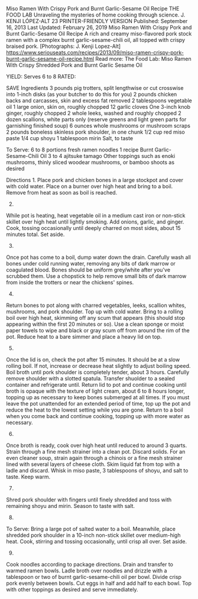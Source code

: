 Miso Ramen With Crispy Pork and Burnt Garlic-Sesame Oil Recipe
THE FOOD LAB Unraveling the mysteries of home cooking through science.
J. KENJI LÓPEZ-ALT
23     PRINTER-FRIENDLY VERSION
Published: September 16, 2013 Last Updated: February 26, 2019
Miso Ramen With Crispy Pork and Burnt Garlic-Sesame Oil Recipe
A rich and creamy miso-flavored pork stock ramen with a complex burnt garlic-sesame-chili oil, all topped with crispy braised pork. [Photographs: J. Kenji Lopez-Alt]
https://www.seriouseats.com/recipes/2013/09/miso-ramen-crispy-pork-burnt-garlic-sesame-oil-recipe.html
Read more: The Food Lab: Miso Ramen With Crispy Shredded Pork and Burnt Garlic Sesame Oil

YIELD:
Serves 6 to 8
RATED:
    
 SAVE
Ingredients
3 pounds pig trotters, split lengthwise or cut crosswise into 1-inch disks (as your butcher to do this for you)
2 pounds chicken backs and carcasses, skin and excess fat removed
2 tablespoons vegetable oil
1 large onion, skin on, roughly chopped
12 garlic cloves
One 3-inch knob ginger, roughly chopped
2 whole leeks, washed and roughly chopped
2 dozen scallions, white parts only (reserve greens and light green parts for garnishing finished soup)
6 ounces whole mushrooms or mushroom scraps
2 pounds boneless skinless pork shoulder, in one chunk
1/2 cup red miso paste
1/4 cup shoyu
1 tablespoon mirin
Salt, to taste
 
To Serve:
6 to 8 portions fresh ramen noodles
1 recipe Burnt Garlic-Sesame-Chili Oil
3 to 4 ajitsuke tamago
Other toppings such as enoki mushrooms, thinly sliced woodear mushrooms, or bamboo shoots as desired

Directions
1.
Place pork and chicken bones in a large stockpot and cover with cold water. Place on a burner over high heat and bring to a boil. Remove from heat as soon as boil is reached.

2.
While pot is heating, heat vegetable oil in a medium cast iron or non-stick skillet over high heat until lightly smoking. Add onions, garlic, and ginger. Cook, tossing occasionally until deeply charred on most sides, about 15 minutes total. Set aside.

3.
Once pot has come to a boil, dump water down the drain. Carefully wash all bones under cold running water, removing any bits of dark marrow or coagulated blood. Bones should be uniform grey/white after you've scrubbed them. Use a chopstick to help remove small bits of dark marrow from inside the trotters or near the chickens' spines.

4.
Return bones to pot along with charred vegetables, leeks, scallion whites, mushrooms, and pork shoulder. Top up with cold water. Bring to a rolling boil over high heat, skimming off any scum that appears (this should stop appearing within the first 20 minutes or so). Use a clean sponge or moist paper towels to wipe and black or gray scum off from around the rim of the pot. Reduce heat to a bare simmer and place a heavy lid on top.

5.
Once the lid is on, check the pot after 15 minutes. It should be at a slow rolling boil. If not, increase or decrease heat slightly to adjust boiling speed. Boil broth until pork shoulder is completely tender, about 3 hours. Carefully remove shoulder with a slotted spatula. Transfer shuolder to a sealed container and refrigerate until. Return lid to pot and continue cooking until broth is opaque with the texture of light cream, about 6 to 8 hours longer, topping up as necessary to keep bones submerged at all times. If you must leave the pot unattended for an extended period of time, top up the pot and reduce the heat to the lowest setting while you are gone. Return to a boil when you come back and continue cooking, topping up with more water as necessary.

6.
Once broth is ready, cook over high heat until reduced to around 3 quarts. Strain through a fine mesh strainer into a clean pot. Discard solids. For an even cleaner soup, strain again through a chinois or a fine mesh strainer lined with several layers of cheese cloth. Skim liquid fat from top with a ladle and discard. Whisk in miso paste, 3 tablespoons of shoyu, and salt to taste. Keep warm.

7.
Shred pork shoulder with fingers until finely shredded and toss with remaining shoyu and mirin. Season to taste with salt.

8.
To Serve: Bring a large pot of salted water to a boil. Meanwhile, place shredded pork shoulder in a 10-inch non-stick skillet over medium-high heat. Cook, stirring and tossing occasionally, until crisp all over. Set aside.

9.
Cook noodles according to package directions. Drain and transfer to warmed ramen bowls. Ladle broth over noodles and drizzle with a tablespoon or two of burnt garlic-sesame-chili oil per bowl. Divide crisp pork evenly between bowls. Cut eggs in half and add half to each bowl. Top with other toppings as desired and serve immediately.